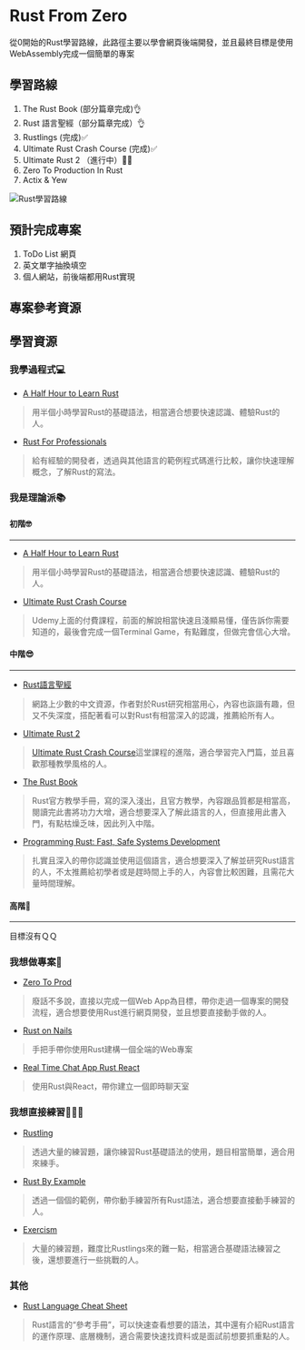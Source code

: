 # Rust From Zero

從0開始的Rust學習路線，此路徑主要以學會網頁後端開發，並且最終目標是使用WebAssembly完成一個簡單的專案
  

## 學習路線
1. The Rust Book (部分篇章完成)👌
2. Rust 語言聖經（部分篇章完成）👌
3. Rustlings (完成)✅
4. Ultimate Rust Crash Course (完成)✅ 
5. Ultimate Rust 2 （進行中）🏃‍♀️
6. Zero To Production In Rust
7. Actix & Yew

![Rust學習路線](https://user-images.githubusercontent.com/29725763/211816078-23a86cd1-c7ff-4754-a0cd-f038fe2fe4b4.svg)



## 預計完成專案
1. ToDo List 網頁
2. 英文單字抽換填空
3. 個人網站，前後端都用Rust實現

## 專案參考資源



## 學習資源

### 我學過程式💻

- [A Half Hour to Learn Rust](https://fasterthanli.me/articles/a-half-hour-to-learn-rust)
> 用半個小時學習Rust的基礎語法，相當適合想要快速認識、體驗Rust的人。

- [Rust For Professionals](https://overexact.com/rust-for-professionals/?utm_source=tldrnewsletter)
> 給有經驗的開發者，透過與其他語言的範例程式碼進行比較，讓你快速理解概念，了解Rust的寫法。


### 我是理論派📚

#### 初階🤓

---

- [A Half Hour to Learn Rust](https://fasterthanli.me/articles/a-half-hour-to-learn-rust)
> 用半個小時學習Rust的基礎語法，相當適合想要快速認識、體驗Rust的人。

- [Ultimate Rust Crash Course](https://www.udemy.com/course/ultimate-rust-crash-course/)
> Udemy上面的付費課程，前面的解說相當快速且淺顯易懂，僅告訴你需要知道的，最後會完成一個Terminal Game，有點難度，但做完會信心大增。


#### 中階😎

---

- [Rust語言聖經](https://course.rs/about-book.html)
>網路上少數的中文資源，作者對於Rust研究相當用心，內容也詼諧有趣，但又不失深度，搭配著<The Rust Book>看可以對Rust有相當深入的認識，推薦給所有人。

- [Ultimate Rust 2](https://www.udemy.com/course/ultimate-rust-2/)
> [Ultimate Rust Crash Course](https://www.udemy.com/course/ultimate-rust-crash-course/)這堂課程的進階，適合學習完入門篇，並且喜歡那種教學風格的人。

- [The Rust Book](https://doc.rust-lang.org/book/)
> Rust官方教學手冊，寫的深入淺出，且官方教學，內容跟品質都是相當高，閱讀完此書將功力大增，適合想要深入了解此語言的人，但直接用此書入門，有點枯燥乏味，因此列入中階。 

- [Programming Rust: Fast, Safe Systems Development](https://a.co/d/7edJovK)
> 扎實且深入的帶你認識並使用這個語言，適合想要深入了解並研究Rust語言的人，不太推薦給初學者或是趕時間上手的人，內容會比較困難，且需花大量時間理解。


#### 高階🥸

---

目標沒有ＱＱ


### 我想做專案💪

- [Zero To Prod](https://www.zero2prod.com/index.html)
> 廢話不多說，直接以完成一個Web App為目標，帶你走過一個專案的開發流程，適合想要使用Rust進行網頁開發，並且想要直接動手做的人。

- [Rust on Nails](https://github.com/purton-tech/rust-on-nails)
> 手把手帶你使用Rust建構一個全端的Web專案

- [Real Time Chat App Rust React](https://blog.logrocket.com/real-time-chat-app-rust-react/)
> 使用Rust與React，帶你建立一個即時聊天室

  
### 我想直接練習👩🏻‍💻

- [Rustling](https://github.com/rust-lang/rustlings)
> 透過大量的練習題，讓你練習Rust基礎語法的使用，題目相當簡單，適合用來練手。

- [Rust By Example](https://rustwiki.org/zh-CN/rust-by-example/index.html)
> 透過一個個的範例，帶你動手練習所有Rust語法，適合想要直接動手練習的人。

- [Exercism](https://exercism.org/tracks/rust)
>大量的練習題，難度比Rustlings來的難一點，相當適合基礎語法練習之後，還想要進行一些挑戰的人。


### 其他

- [Rust Language Cheat Sheet](https://cheats.rs/)
> Rust語言的“參考手冊”，可以快速查看想要的語法，其中還有介紹Rust語言的運作原理、底層機制，適合需要快速找資料或是面試前想要抓重點的人。

